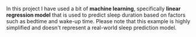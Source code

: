 In this project I have used a bit of **machine learning**, specifically **linear regression model** that is used to predict sleep duration based on factors such as bedtime and wake-up time. 
Please note that this example is highly simplified and doesn't represent a real-world sleep prediction model.
